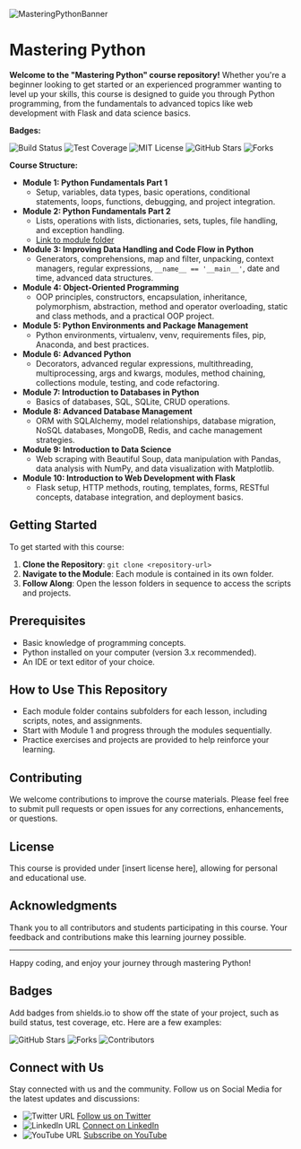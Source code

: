 ![MasteringPythonBanner](https://github.com/dreamcode-academy/mastering-python/assets/61909582/2cc2efda-832c-426d-9314-c71a23c3d5a9)

# Mastering Python

**Welcome to the "Mastering Python" course repository!** Whether you're a beginner looking to get started or an experienced programmer wanting to level up your skills, this course is designed to guide you through Python programming, from the fundamentals to advanced topics like web development with Flask and data science basics.

**Badges:**

![Build Status](https://img.shields.io/github/workflows/your-workflow/main?cache=false) ![Test Coverage](https://img.shields.io/badge/test%20coverage-80%25-brightgreen) ![MIT License](https://img.shields.io/badge/license-MIT-blue.svg) ![GitHub Stars](https://img.shields.io/github/stars/your-repository?style=social) ![Forks](https://img.shields.io/github/forks/your-repository?style=social)

**Course Structure:**

- **Module 1: Python Fundamentals Part 1**
    - Setup, variables, data types, basic operations, conditional statements, loops, functions, debugging, and project integration.
- **Module 2: Python Fundamentals Part 2**
    - Lists, operations with lists, dictionaries, sets, tuples, file handling, and exception handling.
    - [Link to module folder](./Module_2)
- **Module 3: Improving Data Handling and Code Flow in Python**
    - Generators, comprehensions, map and filter, unpacking, context managers, regular expressions, `__name__ == '__main__'`, date and time, advanced data structures.
- **Module 4: Object-Oriented Programming**
    - OOP principles, constructors, encapsulation, inheritance, polymorphism, abstraction, method and operator overloading, static and class methods, and a practical OOP project.
- **Module 5: Python Environments and Package Management**
    - Python environments, virtualenv, venv, requirements files, pip, Anaconda, and best practices.
- **Module 6: Advanced Python**
    - Decorators, advanced regular expressions, multithreading, multiprocessing, args and kwargs, modules, method chaining, collections module, testing, and code refactoring.
- **Module 7: Introduction to Databases in Python**
    - Basics of databases, SQL, SQLite, CRUD operations.
- **Module 8: Advanced Database Management**
    - ORM with SQLAlchemy, model relationships, database migration, NoSQL databases, MongoDB, Redis, and cache management strategies.
- **Module 9: Introduction to Data Science**
    - Web scraping with Beautiful Soup, data manipulation with Pandas, data analysis with NumPy, and data visualization with Matplotlib.
- **Module 10: Introduction to Web Development with Flask**
    - Flask setup, HTTP methods, routing, templates, forms, RESTful concepts, database integration, and deployment basics.

## Getting Started

To get started with this course:

1. **Clone the Repository**: `git clone <repository-url>`
2. **Navigate to the Module**: Each module is contained in its own folder.
3. **Follow Along**: Open the lesson folders in sequence to access the scripts and projects.

## Prerequisites

- Basic knowledge of programming concepts.
- Python installed on your computer (version 3.x recommended).
- An IDE or text editor of your choice.

## How to Use This Repository

- Each module folder contains subfolders for each lesson, including scripts, notes, and assignments.
- Start with Module 1 and progress through the modules sequentially.
- Practice exercises and projects are provided to help reinforce your learning.

## Contributing

We welcome contributions to improve the course materials. Please feel free to submit pull requests or open issues for any corrections, enhancements, or questions.

## License

This course is provided under [insert license here], allowing for personal and educational use.

## Acknowledgments

Thank you to all contributors and students participating in this course. Your feedback and contributions make this learning journey possible.

---

Happy coding, and enjoy your journey through mastering Python!

## Badges

Add badges from shields.io to show off the state of your project, such as build status, test coverage, etc. Here are a few examples:

![GitHub Stars](https://img.shields.io/github/stars/your-repository?style=social) ![Forks](https://img.shields.io/github/forks/your-repository?style=social) ![Contributors](https://img.shields.io/github/contributors/your-repository)

## Connect with Us

Stay connected with us and the community. Follow us on Social Media for the latest updates and discussions:

- ![Twitter URL](https://img.icons8.com/fluent/48/000000/twitter.png) [Follow us on Twitter](https://twitter.com/your-twitter)
- ![LinkedIn URL](https://img.icons8.com/fluent/48/000000/linkedin.png) [Connect on LinkedIn](https://linkedin.com/in/your-linkedin)
- ![YouTube URL](https://img.icons8.com/color/48/000000/youtube-play.png) [Subscribe on YouTube](https://youtube.com/your-youtube-channel)

